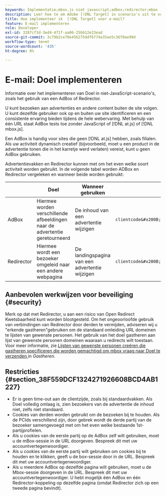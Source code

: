 ```yaml
---
keywords: Implementatie;mbox.js niet javascript;adbox;redirector;mbox
description: Leer hoe te om Adobe [!DNL Target] in scenario's uit te voeren niet-JavaScript, zoals het gebruiken van een AdBox of Redirector.
title: Hoe implementeer ik  [!DNL Target] voor e-mail?
feature: E-mail implementeren
role: Developer
exl-id: 3287cf3d-3ed4-471f-aa06-25bb12e23ead
source-git-commit: 3c79b2ce70e456275ddf6774a35ae5c36f0ae99d
workflow-type: tm+mt
source-wordcount: '435'
ht-degree: 0%

---
```


# E-mail: Doel implementeren

Informatie over het implementeren van Doel in niet-JavaScript-scenario&#39;s, zoals het gebruik van een AdBox of Redirector.

U kunt bezoeken aan advertenties en andere content buiten de site volgen. U kunt dezelfde gebruiker ook op en buiten uw site identificeren en een consistente ervaring bieden tijdens de hele webervaring. Met behulp van één URL staat AdBox tests toe zonder JavaScript of [!DNL at.js] of [!DNL mbox.js].

Een AdBox is handig voor sites die geen [!DNL at.js] hebben, zoals filialen. Als uw activiteit dynamisch creatief (bijvoorbeeld, moet u een product in de advertentie tonen die in het karretje werd verlaten) vereist, kunt u geen AdBox gebruiken.

Advertentievakken en Redirector kunnen met om het even welke soort activiteit worden gebruikt. In de volgende tabel worden ADBox en Redirector vergeleken en wanneer beide worden gebruikt:

|  | Doel | Wanneer gebruiken | URL-structuur | Type voorstel | Inhoud voorstellen |
|--- |--- |--- |--- |--- |--- |
| AdBox | Hiermee worden verschillende afbeeldingen naar de advertentie geretourneerd | De inhoud van een advertentie wijzigen | `clientcode&#x200B;.tt.&#x200B;omtrdc&#x200B;.net/&#x200B;m2&#x200B;/&#x200B;clientcode/ubox/&#x200B;image?` | omleiding | URL voor een afbeelding |
| Redirector | Hiermee wordt een bezoeker omgeleid naar een andere webpagina | De landingspagina van een advertentie wijzigen | `clientcode&#x200B;.tt.omtrdc.net/&#x200B;m2/clientcode&#x200B;/ubox/page?` | omleiding | URL voor een pagina |

## Aanbevolen werkwijzen voor beveiliging {#security}

Merk op dat met Redirector, u aan een risico van Open Redirect Kwetsbaarheid kunt worden blootgesteld. Om het ongeoorloofde gebruik van verbindingen van Redirector door derden te vermijden, adviseren wij u &quot;erkende gastheren&quot;gebruiken om de standaard omleiding URL domeinen te lijsten van gewenste personen. Het gebruik van het doel gastheren aan lijst van gewenste personen domeinen waaraan u redirects wilt toestaan. Voor meer informatie, zie [Lijsten van gewenste personen creëren die gastheren specificeren die worden gemachtigd om mbox vraag naar Doel te verzenden ](/help/administrating-target/hosts.md#allowlist) in *Gastheren*.

## Restricties {#section_38F559DCF1324271926608BCD4AB1227}

* Er is geen time-out aan de clientzijde, zoals bij standaardvakken. Als Doel volledig omlaag is, zien bezoekers van de advertentie de inhoud niet, zelfs niet standaard.
* Cookies van derden worden gebruikt om de bezoeken bij te houden. Als de PCIds verschillend zijn, door gebrek wordt de derde partij van de bezoeker samengevoegd met om het even welke bestaande 1st-partijprofielen.
* Als u cookies van de eerste partij op de AdBox zelf wilt gebruiken, moet u de mBox-sessie in de URL doorgeven. Bespreek dit met uw accountvertegenwoordiger.
* Als u cookies van de eerste partij wilt gebruiken om cookies bij te houden en te klikken, geeft u de box-sessie door in de URL. Bespreek dit met uw accountvertegenwoordiger.
* Als u meerdere AdBox op dezelfde pagina wilt gebruiken, moet u de Mbox-sessie doorgeven in de URL. Bespreek dit met uw accountvertegenwoordiger. U hebt mogelijk één AdBox en één Redirector-koppeling op dezelfde pagina (omdat Redirector zich op een tweede pagina bevindt).
